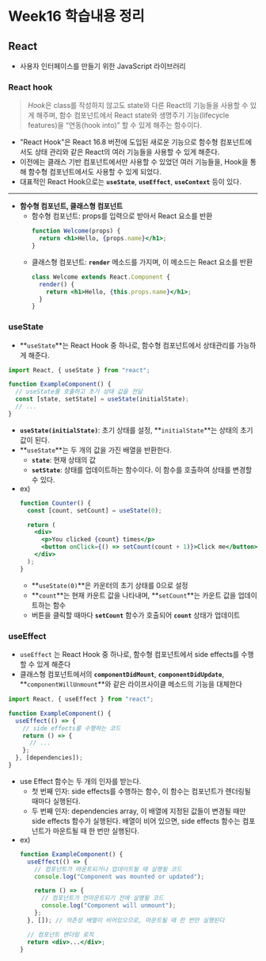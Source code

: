 # Week16 학습내용 정리

## React

- 사용자 인터페이스를 만들기 위한 JavaScript 라이브러리

### React hook

> *Hook*은 class를 작성하지 않고도 state와 다른 React의 기능들을 사용할 수 있게 해주며, 함수 컴포넌트에서 React state와 생명주기 기능(lifecycle features)을 “연동(hook into)” 할 수 있게 해주는 함수이다.

- "React Hook"은 React 16.8 버전에 도입된 새로운 기능으로 함수형 컴포넌트에서도 상태 관리와 같은 React의 여러 기능들을 사용할 수 있게 해준다.
- 이전에는 클래스 기반 컴포넌트에서만 사용할 수 있었던 여러 기능들을, Hook을 통해 함수형 컴포넌트에서도 사용할 수 있게 되었다.
- 대표적인 React Hook으로는 **`useState`**, **`useEffect`**, **`useContext`** 등이 있다.

---

- **함수형 컴포넌트, 클래스형 컴포넌트**
  - 함수형 컴포넌트: props를 입력으로 받아서 React 요소를 반환
    ```jsx
    function Welcome(props) {
      return <h1>Hello, {props.name}</h1>;
    }
    ```
  - 클래스형 컴포넌트: **`render`** 메소드를 가지며, 이 메소드는 React 요소를 반환
    ```jsx
    class Welcome extends React.Component {
      render() {
        return <h1>Hello, {this.props.name}</h1>;
      }
    }
    ```

### useState

- **`useState`**는 React Hook 중 하나로, 함수형 컴포넌트에서 상태관리를 가능하게 해준다.

```jsx
import React, { useState } from "react";

function ExampleComponent() {
  // useState를 호출하고 초기 상태 값을 전달
  const [state, setState] = useState(initialState);
  // ...
}
```

- **`useState(initialState)`**: 초기 상태를 설정, **`initialState`**는 상태의 초기값이 된다.
- **`useState`**는 두 개의 값을 가진 배열을 반환한다.
  - **`state`**: 현재 상태의 값
  - **`setState`**: 상태를 업데이트하는 함수이다. 이 함수를 호출하여 상태를 변경할 수 있다.
- ex)
  ```jsx
  function Counter() {
    const [count, setCount] = useState(0);

    return (
      <div>
        <p>You clicked {count} times</p>
        <button onClick={() => setCount(count + 1)}>Click me</button>
      </div>
    );
  }
  ```
  - **`useState(0)`**은 카운터의 초기 상태를 0으로 설정
  - **`count`**는 현재 카운트 값을 나타내며, **`setCount`**는 카운트 값을 업데이트하는 함수
  - 버튼을 클릭할 때마다 **`setCount`** 함수가 호출되어 **`count`** 상태가 업데이트

### useEffect

- `useEffect` 는 React Hook 중 하나로, 함수형 컴포넌트에서 side effects를 수행할 수 있게 해준다
- 클래스형 컴포넌트에서의 **`componentDidMount`**, **`componentDidUpdate`**, **`componentWillUnmount`**와 같은 라이프사이클 메소드의 기능을 대체한다

```jsx
import React, { useEffect } from "react";

function ExampleComponent() {
  useEffect(() => {
    // side effects를 수행하는 코드
    return () => {
      // ...
    };
  }, [dependencies]);
}
```

- use Effect 함수는 두 개의 인자를 받는다.
  - 첫 번째 인자: side effects를 수행하는 함수, 이 함수는 컴포넌트가 렌더링될 때마다 실행된다.
  - 두 번째 인자: dependencies array, 이 배열에 지정된 값들이 변경될 때만 side effects 함수가 실행된다. 배열이 비어 있으면, side effects 함수는 컴포넌트가 마운트될 때 한 번만 실행된다.
- ex)
  ```jsx
  function ExampleComponent() {
    useEffect(() => {
      // 컴포넌트가 마운트되거나 업데이트될 때 실행될 코드
      console.log("Component was mounted or updated");

      return () => {
        // 컴포넌트가 언마운트되기 전에 실행될 코드
        console.log("Component will unmount");
      };
    }, []); // 의존성 배열이 비어있으므로, 마운트될 때 한 번만 실행된다

    // 컴포넌트 렌더링 로직
    return <div>...</div>;
  }
  ```
